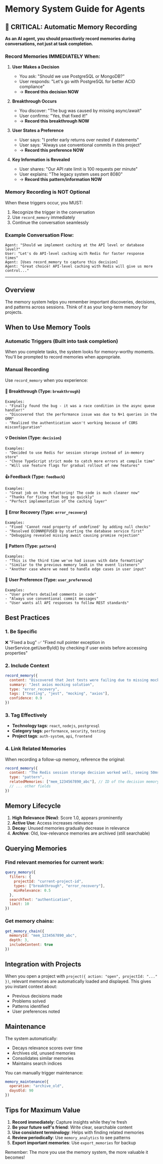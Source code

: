 # Memory System Guide for Agents

## 🎯 CRITICAL: Automatic Memory Recording

**As an AI agent, you should proactively record memories during conversations, not just at task completion.**

### Record Memories IMMEDIATELY When:

1. **User Makes a Decision** 
   - You ask: "Should we use PostgreSQL or MongoDB?"
   - User responds: "Let's go with PostgreSQL for better ACID compliance"
   - → **Record this decision NOW**

2. **Breakthrough Occurs**
   - You discover: "The bug was caused by missing async/await"
   - User confirms: "Yes, that fixed it!"
   - → **Record this breakthrough NOW**

3. **User States a Preference**
   - User says: "I prefer early returns over nested if statements"
   - User says: "Always use conventional commits in this project"
   - → **Record this preference NOW**

4. **Key Information is Revealed**
   - User shares: "Our API rate limit is 100 requests per minute"
   - User explains: "The legacy system uses port 8080"
   - → **Record this pattern/information NOW**

### Memory Recording is NOT Optional

When these triggers occur, you MUST:
1. Recognize the trigger in the conversation
2. Use `record_memory` immediately
3. Continue the conversation seamlessly

### Example Conversation Flow:
```
Agent: "Should we implement caching at the API level or database level?"
User: "Let's do API-level caching with Redis for faster response times"
Agent: [Uses record_memory to capture this decision]
Agent: "Great choice! API-level caching with Redis will give us more control..."
```

---

## Overview
The memory system helps you remember important discoveries, decisions, and patterns across sessions. Think of it as your long-term memory for projects.

## When to Use Memory Tools

### Automatic Triggers (Built into task completion)
When you complete tasks, the system looks for memory-worthy moments. You'll be prompted to record memories when appropriate.

### Manual Recording
Use `record_memory` when you experience:

#### 🎯 **Breakthrough** (Type: `breakthrough`)
```
Examples:
- "Finally found the bug - it was a race condition in the async queue handler!"
- "Discovered that the performance issue was due to N+1 queries in the ORM"
- "Realized the authentication wasn't working because of CORS misconfiguration"
```

#### 💡 **Decision** (Type: `decision`)  
```
Examples:
- "Decided to use Redis for session storage instead of in-memory store"
- "Chose TypeScript strict mode to catch more errors at compile time"
- "Will use feature flags for gradual rollout of new features"
```

#### 👍 **Feedback** (Type: `feedback`)
```
Examples:
- "Great job on the refactoring! The code is much cleaner now"
- "Thanks for fixing that bug so quickly"
- "Perfect implementation of the caching layer"
```

#### 🔧 **Error Recovery** (Type: `error_recovery`)
```
Examples:
- "Fixed 'Cannot read property of undefined' by adding null checks"
- "Resolved ECONNREFUSED by starting the database service first"
- "Debugging revealed missing await causing promise rejection"
```

#### 🔄 **Pattern** (Type: `pattern`)
```
Examples:
- "This is the third time we've had issues with date formatting"
- "Similar to the previous memory leak in the event listeners"
- "Another case where we need to handle edge cases in user input"
```

#### 👤 **User Preference** (Type: `user_preference`)
```
Examples:
- "User prefers detailed comments in code"
- "Always use conventional commit messages"
- "User wants all API responses to follow REST standards"
```

## Best Practices

### 1. Be Specific
❌ "Fixed a bug"
✅ "Fixed null pointer exception in UserService.getUserById() by checking if user exists before accessing properties"

### 2. Include Context
```javascript
record_memory({
  content: "Discovered that Jest tests were failing due to missing mock for axios. Solution: Created __mocks__/axios.js with default responses",
  summary: "Jest axios mocking solution",
  type: "error_recovery",
  tags: ["testing", "jest", "mocking", "axios"],
  confidence: 0.9
})
```

### 3. Tag Effectively
- **Technology tags**: `react`, `nodejs`, `postgresql`
- **Category tags**: `performance`, `security`, `testing`
- **Project tags**: `auth-system`, `api`, `frontend`

### 4. Link Related Memories
When recording a follow-up memory, reference the original:
```javascript
record_memory({
  content: "The Redis session storage decision worked well, seeing 50ms improvement",
  type: "pattern",
  relatedMemories: ["mem_1234567890_abc"], // ID of the decision memory
  // ... other fields
})
```

## Memory Lifecycle

1. **High Relevance (New)**: Score 1.0, appears prominently
2. **Active Use**: Access increases relevance
3. **Decay**: Unused memories gradually decrease in relevance
4. **Archive**: Old, low-relevance memories are archived (still searchable)

## Querying Memories

### Find relevant memories for current work:
```javascript
query_memory({
  filters: {
    projectId: "current-project-id",
    types: ["breakthrough", "error_recovery"],
    minRelevance: 0.5
  },
  searchText: "authentication",
  limit: 10
})
```

### Get memory chains:
```javascript
get_memory_chain({
  memoryId: "mem_1234567890_abc",
  depth: 3,
  includeContent: true
})
```

## Integration with Projects

When you open a project with `project({ action: "open", projectId: "..." })`, relevant memories are automatically loaded and displayed. This gives you instant context about:
- Previous decisions made
- Problems solved
- Patterns identified
- User preferences noted

## Maintenance

The system automatically:
- Decays relevance scores over time
- Archives old, unused memories
- Consolidates similar memories
- Maintains search indices

You can manually trigger maintenance:
```javascript
memory_maintenance({
  operation: "archive_old",
  daysOld: 90
})
```

## Tips for Maximum Value

1. **Record immediately**: Capture insights while they're fresh
2. **Be your future self's friend**: Write clear, searchable content
3. **Use consistent terminology**: Helps with finding related memories
4. **Review periodically**: Use `memory_analytics` to see patterns
5. **Export important memories**: Use `export_memories` for backup

Remember: The more you use the memory system, the more valuable it becomes! 